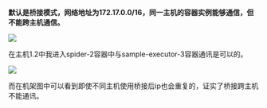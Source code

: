 **默认是桥接模式，网络地址为172.17.0.0/16，同一主机的容器实例能够通信，但不能跨主机通信。**

![](https://raw.githubusercontent.com/huzekang/picbed/master/20190514154748.png)

在主机1.2中我进入spider-2容器中与sample-executor-3容器通讯是可以的。

![](https://raw.githubusercontent.com/huzekang/picbed/master/20190514154655.png)

而在机架图中可以看到即使不同主机使用桥接后ip也会重复的，证实了桥接跨主机不能通讯。